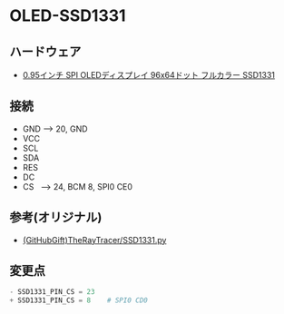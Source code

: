 # OLED-SSD1331

## ハードウェア

* [0.95インチ SPI OLEDディスプレイ 96x64ドット フルカラー SSD1331](https://www.amazon.co.jp/gp/product/B0711RKXB5/)

## 接続

* GND   --> 20, GND
* VCC
* SCL
* SDA
* RES
* DC
* CS    --> 24, BCM 8, SPI0 CE0

## 参考(オリジナル)

* [(GitHubGift)TheRayTracer/SSD1331.py](https://gist.github.com/TheRayTracer/dd12c498e3ecb9b8b47f)

## 変更点

```python:*.py
- SSD1331_PIN_CS = 23
+ SSD1331_PIN_CS = 8	# SPI0 CD0
```
